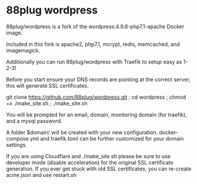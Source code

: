 # 88plug wordpress

88plug/wordpress is a fork of the wordpress:4.9.8-php7.1-apache Docker image.

Included in this fork is apache2, php7.1, mcrypt, redis, memcached, and imagemagick.

Additionally you can run 88plug/wordpress with Traefik to setup easy as 1-2-3!

Before you start ensure your DNS records are pointing at the correct server, this will generate SSL certificates.

git clone https://github.com/88plug/wordpress.git ; cd wordpress ; chmod +x ./make_site.sh ; ./make_site.sh

You will be prompted for an email, domain, monitoring domain (for traefik), and a mysql password.

A folder $domain/ will be created with your new configuration.
docker-compose.yml and traefik.toml can be further customized for your domain settings.

If you are using Cloudflare and ./make_site.sh please be sure to use developer mode (disable acceleration) for the original SSL certificate generation.  If you ever get stuck with old SSL certificates, you can re-create acme.json and use restart.sh